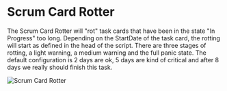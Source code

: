 Scrum Card Rotter
==================

The Scrum Card Rotter will "rot" task cards that have been in the state "In Progress" too long. Depending on the StartDate of the
 task card, the rotting will start as defined in the head of the script. There are three stages of rotting, a light warning,
 a medium warning and the full panic state. The default configuration is 2 days are ok, 5 days are kind of critical and
 after 8 days we really should finish this task.

![Scrum Card Rotter](https://github.com/TargetProcess/TP3MashupLibrary/raw/master/Scrum%20Card%20Rotter/scrumcardrotter.png)
